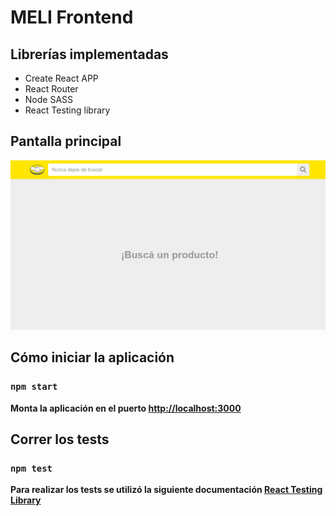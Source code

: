 # MELI Frontend

## Librerías implementadas

- Create React APP
- React Router
- Node SASS
- React Testing library


## Pantalla principal

![Home](/meli-front/src/assets/home.jpg?raw=true "Home")

## Cómo iniciar la aplicación

### `npm start`

**Monta la aplicación en el puerto [http://localhost:3000](http://localhost:3000)**


## Correr los tests

### `npm test`

**Para realizar los tests se utilizó la siguiente documentación [React Testing Library](https://testing-library.com/docs/react-testing-library/intro)**
